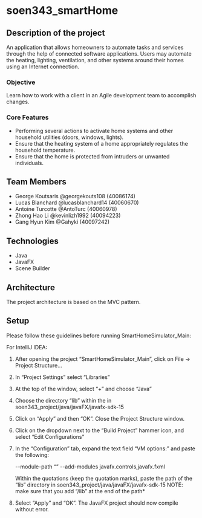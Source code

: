 # soen343_smartHome

## Description of the project

An application that allows homeowners to automate tasks and services through the help of connected software applications. Users may automate the heating, lighting, ventilation, and other systems around their homes using an Internet connection. 

### Objective

Learn how to work with a client in an Agile development team to accomplish changes.

### Core Features

- Performing several actions to activate home systems and other household utilities (doors, windows, lights).
- Ensure that the heating system of a home appropriately regulates the household temperature.
- Ensure that the home is protected from intruders or unwanted individuals.

## Team Members

- George Koutsaris @georgekouts108 (40086174)
- Lucas Blanchard @lucasblanchard14 (40060670) 
- Antoine Turcotte @AntoTurc (40060978)
- Zhong Hao Li @kevinlizh1992 (40094223)
- Gang Hyun Kim @Gahyki (40097242) 

## Technologies

- Java
- JavaFX
- Scene Builder

## Architecture
The project architecture is based on the MVC pattern.  

## Setup

Please follow these guidelines before running SmartHomeSimulator_Main: 

For IntelliJ IDEA:

1) After opening the project “SmartHomeSimulator_Main”, click on File -> Project Structure…
2) In “Project Settings” select “Libraries”
3) At the top of the window, select “+” and choose “Java”
4) Choose the directory “lib” within the in soen343_project/java/javaFX/javafx-sdk-15 
5) Click on “Apply” and then “OK”. Close the Project Structure window.
6) Click on the dropdown next to the “Build Project” hammer icon, and select “Edit Configurations”
7) In the “Configuration” tab, expand the text field “VM options:” and paste the following: 
   
     --module-path “” --add-modules javafx.controls,javafx.fxml
     
   Within the quotations (keep the quotation marks), paste the path of the “lib” directory in soen343_project/java/javaFX/javafx-sdk-15 
   NOTE: make sure that you add “/lib” at the end of the path*
   
8) Select “Apply” and “OK”. The JavaFX project should now compile without error.
